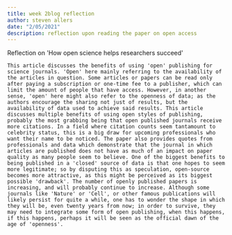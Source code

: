 ```yaml
---
title: week 2blog reflection
author: steven allers
date: "2/05/2021"
description: reflection upon reading the paper on open access
---
```


Reflection on 'How open science helps
researchers succeed'

	This article discusses the benefits of using 'open' publishing for science journals. 'Open' here mainly referring to the availability of the articles in question. Some articles or papers can be read only after paying a subscription or one-time fee to a publisher, which can limit the amount of people that have access. However, in another sense, 'open' here might also refer to the openness of data; as the authors encourage the sharing not just of results, but the availability of data used to achieve said results. This article discusses multiple benefits of using open styles of publishing, probably the most grabbing being that open published journals receive more citations. In a field where citation counts seem tantamount to celebrity status, this is a big draw for upcoming professionals who want their name to be noticed. The paper also provides quotes from professionals and data which demonstrate that the journal in which articles are published does not have as much of an impact on paper quality as many people seem to believe. One of the biggest benefits to being published in a 'closed' source of data is that one hopes to seem more legitimate; so by disputing this as speculation, open-source becomes more attractive, as this might be perceived as its biggest possible 'drawback'. The number of openly published papers is increasing, and will probably continue to increase. Although some journals like 'Nature' or 'Cell', or other famous publications will likely persist for quite a while, one has to wonder the shape in which they will be, even twenty years from now; in order to survive, they may need to integrate some form of open publishing, when this happens, if this happens, perhaps it will be seen as the official dawn of the age of 'openness'. 

